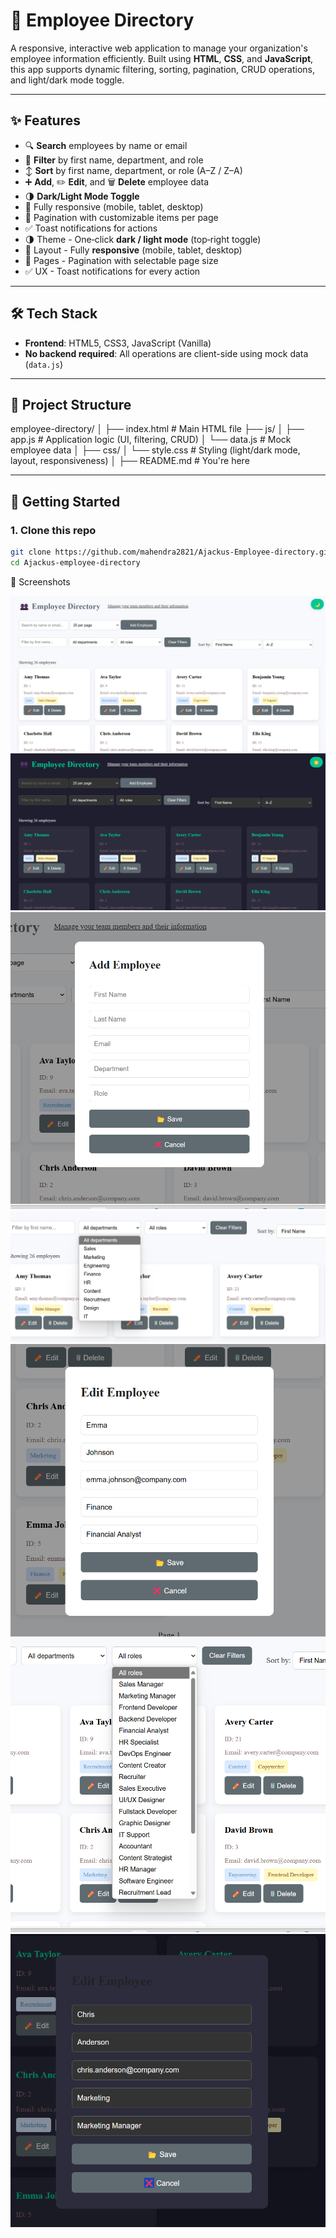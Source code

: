 # 👥 Employee Directory

A responsive, interactive web application to manage your organization's employee information efficiently. Built using **HTML**, **CSS**, and **JavaScript**, this app supports dynamic filtering, sorting, pagination, CRUD operations, and light/dark mode toggle.

---

## ✨ Features

- 🔍 **Search** employees by name or email
- 🧠 **Filter** by first name, department, and role
- ↕️ **Sort** by first name, department, or role (A–Z / Z–A)
- ➕ **Add**, ✏️ **Edit**, and 🗑 **Delete** employee data
- 🌗 **Dark/Light Mode Toggle**
- 📱 Fully responsive (mobile, tablet, desktop)
- 📄 Pagination with customizable items per page
- ✅ Toast notifications for actions
- 🌗 Theme - One‑click **dark / light mode** (top‑right toggle)
- 📱 Layout - Fully **responsive** (mobile, tablet, desktop)
- 📄 Pages - Pagination with selectable page size
- ✅ UX - Toast notifications for every action

---

## 🛠️ Tech Stack

- **Frontend**: HTML5, CSS3, JavaScript (Vanilla)
- **No backend required**: All operations are client-side using mock data (`data.js`)

---

## 📂 Project Structure

employee-directory/
│
├── index.html # Main HTML file
├── js/
│ ├── app.js # Application logic (UI, filtering, CRUD)
│ └── data.js # Mock employee data
│
├── css/
│ └── style.css # Styling (light/dark mode, layout, responsiveness)
│
├── README.md # You're here

---

## 🚀 Getting Started

### 1. Clone this repo

```bash
git clone https://github.com/mahendra2821/Ajackus-Employee-directory.git
cd Ajackus-employee-directory


```

📸 Screenshots

![alt text](<Screenshot 2025-07-12 094529.png>)
![alt text](<Screenshot 2025-07-12 094551.png>)
![alt text](<Screenshot 2025-07-12 094651.png>)
![alt text](<Screenshot 2025-07-12 094714.png>)
![alt text](<Screenshot 2025-07-12 094726.png>)
![alt text](<Screenshot 2025-07-12 094942.png>)
![alt text](<Screenshot 2025-07-12 095017.png>)

